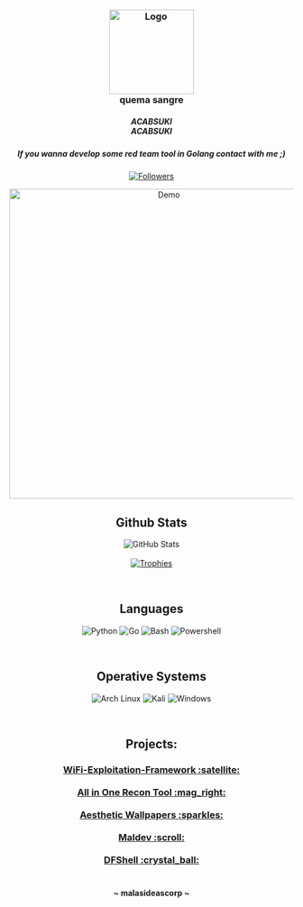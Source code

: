 <h3 align="center">
    <img src="" width="150" heigth="75" alt="Logo"/></br>
        quema sangre  
    <h5 align="center">
       ACABSUKI</br>
        ACABSUKI
    </h5>
    <h5 align="center">
        If you wanna develop some red team tool in Golang contact with me ;)
    </h5>
</h3>

<p align="center">
    <a href="https://github.com/intratable?tab=followers">
        <img alt="Followers" src="https://img.shields.io/github/followers/intratable?style=for-the-badge&logo=starship&color=B5E8E0&logoColor=D9E0EE&labelColor=302D41"/>
    </a><br>
</p>

<p align="center">
    <a href="https://github.com/D3Ext">
        <img alt="Demo" src="https://raw.githubusercontent.com/D3Ext/D3Ext/main/assets/demo.gif" width="550">
    </a><br>
</p>



<h2 align="center">Github Stats</h2>
<p align="center">
    <img alt="GitHub Stats" src="https://github-readme-stats.vercel.app/api?username=intratable&show_icons=true&include_all_commits=true&count_private=true&hide=issues&hide_border=true&theme=nord"/><br><br>
    <a href="https://github.com/intratable">
        <img alt="Trophies" src="https://github-profile-trophy.vercel.app/?username=intratable&theme=nord&row=1"/>
    </a>
    <br>
</p><br>

<h2 align="center">Languages</h2>
<p align="center">
    <img alt="Python" src="https://img.shields.io/badge/Python-FFD43B?style=for-the-badge&logo=python&logoColor=D9E0EE&color=B5E8E0&labelColor=302D41"/>
    <img alt="Go" src="https://img.shields.io/badge/Go-00ADD8?style=for-the-badge&logo=go&logoColor=D9E0EE&color=B5E8E0&labelColor=302D41"/>
    <img alt="Bash" src="https://img.shields.io/badge/GNU%20Bash-4EAA25?style=for-the-badge&logo=GNU%20Bash&logoColor=D9E0EE&color=B5E8E0&labelColor=302D41"/>
    <img alt="Powershell" src="https://img.shields.io/badge/powershell-5391FE?style=for-the-badge&logo=powershell&logoColor=D9E0EE&color=B5E8E0&labelColor=302D41"/>
</p><br>

<h2 align="center">Operative Systems</h2>
<p align="center">
    <img alt="Arch Linux" src="https://img.shields.io/badge/Arch_Linux-1793D1?style=for-the-badge&logo=arch-linux&logoColor=D9E0EE&color=B5E8E0&labelColor=302D41"/>
    <img alt="Kali" src="https://img.shields.io/badge/Kali_Linux-557C94?style=for-the-badge&logo=kali-linux&logoColor=D9E0EE&color=B5E8E0&labelColor=302D41"/>
    <img alt="Windows" src="https://img.shields.io/badge/Windows-0078D6?style=for-the-badge&logo=windows&logoColor=D9E0EE&color=B5E8E0&labelColor=302D41"/>
</p><br>

<h2 align="center">
    Projects:
</h2>

<h3 align="center">
    <p align="center">
        <a href="">WiFi-Exploitation-Framework :satellite:</a><br><br>
        <a href="T">All in One Recon Tool :mag_right:</a><br><br>
        <a href="">Aesthetic Wallpapers :sparkles:</a><br><br>
        <a href="">Maldev :scroll:</a><br><br>
        <a href="">DFShell :crystal_ball:</a><br><br>
    </p>
</h3>

<h4 align="center">
    ~ malasideascorp ~
</h4>
